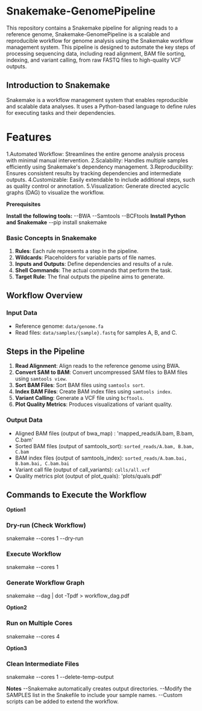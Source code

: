 # Snakemake-GenomePipeline
This repository contains a Snakemake pipeline for aligning reads to a reference genome, Snakemake-GenomePipeline is a scalable and reproducible workflow for genome analysis using the Snakemake workflow management system. This pipeline is designed to automate the key steps of processing sequencing data, including read alignment, BAM file sorting, indexing, and variant calling, from raw FASTQ files to high-quality VCF outputs.

## Introduction to Snakemake

Snakemake is a workflow management system that enables reproducible and scalable data analyses. It uses a Python-based language to define rules for executing tasks and their dependencies.
 
# Features
1.Automated Workflow: Streamlines the entire genome analysis process with minimal manual intervention.
2.Scalability: Handles multiple samples efficiently using Snakemake's dependency management.
3.Reproducibility: Ensures consistent results by tracking dependencies and intermediate outputs.
4.Customizable: Easily extendable to include additional steps, such as quality control or annotation.
5.Visualization: Generate directed acyclic graphs (DAG) to visualize the workflow.

**Prerequisites**

**Install the following tools:**
--BWA
--Samtools
--BCFtools
**Install Python and Snakemake**
--pip install snakemake

### Basic Concepts in Snakemake

1. **Rules**: Each rule represents a step in the pipeline.
2. **Wildcards**: Placeholders for variable parts of file names.
3. **Inputs and Outputs**: Define dependencies and results of a rule.
4. **Shell Commands**: The actual commands that perform the task.
5. **Target Rule**: The final outputs the pipeline aims to generate.

## Workflow Overview

### Input Data

- Reference genome: `data/genome.fa`
- Read files: `data/samples/{sample}.fastq` for samples A, B, and C.
  
## Steps in the Pipeline

1. **Read Alignment**: Align reads to the reference genome using BWA.
2. **Convert SAM to BAM**: Convert uncompressed SAM files to BAM files using `samtools view`.
3. **Sort BAM Files**: Sort BAM files using `samtools sort`.
4. **Index BAM Files**: Create BAM index files using `samtools index`.
5. **Variant Calling**: Generate a VCF file using `bcftools`.
6. **Plot Quality Metrics**: Produces visualizations of variant quality.

### Output Data
- Aligned BAM files (output of bwa_map) : 'mapped_reads/A.bam, B.bam, C.bam'
- Sorted BAM files (output of samtools_sort): `sorted_reads/A.bam, B.bam, C.bam`
- BAM index files (output of samtools_index): `sorted_reads/A.bam.bai, B.bam.bai, C.bam.bai`
- Variant call file (output of call_variants): `calls/all.vcf`
- Quality metrics plot (output of plot_quals): 'plots/quals.pdf'

## Commands to Execute the Workflow

**Option1**
### Dry-run (Check Workflow)
snakemake --cores 1 --dry-run
### Execute Workflow
snakemake --cores 1
### Generate Workflow Graph
snakemake --dag | dot -Tpdf > workflow_dag.pdf

**Option2**
### Run on Multiple Cores
snakemake --cores 4

**Option3**
### Clean Intermediate Files
snakemake --cores 1 --delete-temp-output

**Notes**
--Snakemake automatically creates output directories.
--Modify the SAMPLES list in the Snakefile to include your sample names.
--Custom scripts can be added to extend the workflow.


